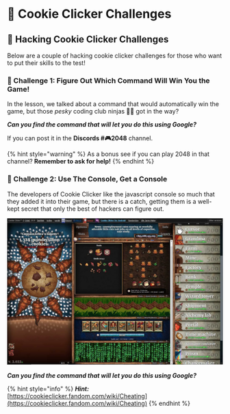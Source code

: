 # 🧪 Cookie Clicker Challenges

## 🧨 Hacking Cookie Clicker Challenges

Below are a couple of hacking cookie clicker challenges for those who want to put their skills to the test!

### 🧵 Challenge 1: Figure Out Which Command Will Win You the Game!

In the lesson, we talked about a command that would automatically win the game, but those _pesky_ coding club ninjas 🐱‍💻 got in the way? 

_**Can you find the command that will let you do this using Google?**_ 

If you can post it in the **Discords \#🎮2048** channel.

{% hint style="warning" %}
As a bonus see if you can play 2048 in that channel? **Remember to ask for help!**
{% endhint %}

### 🎨 Challenge 2: Use The Console, Get a Console

The developers of Cookie Clicker like the javascript console so much that they added it into their game, but there is a catch, getting them is a well-kept secret that only the best of hackers can figure out. 

![Image of what Javascript consoles in cookie clciker look like](../../.gitbook/assets/qtm_v23y4d2nctqd-8q3uc8afw9ii4qnhykthrptnte.webp)

_**Can you find the command that will let you do this using Google?**_ 

{% hint style="info" %}
_**Hint:**_ [https://cookieclicker.fandom.com/wiki/Cheating](https://cookieclicker.fandom.com/wiki/Cheating)
{% endhint %}

